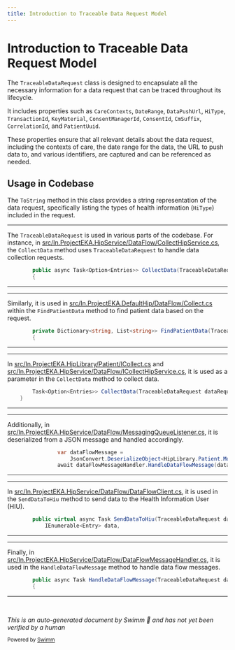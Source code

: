 ```yaml
---
title: Introduction to Traceable Data Request Model
---
```

# Introduction to Traceable Data Request Model

The <SwmToken path="src/In.ProjectEKA.HipService/DataFlow/CollectHipService.cs" pos="25:14:14" line-data="        public async Task&lt;Option&lt;Entries&gt;&gt; CollectData(TraceableDataRequest dataRequest)">`TraceableDataRequest`</SwmToken> class is designed to encapsulate all the necessary information for a data request that can be traced throughout its lifecycle.

It includes properties such as <SwmToken path="src/In.ProjectEKA.HipService/DataFlow/CollectHipService.cs" pos="51:12:12" line-data="                foreach (var grantedContext in request.CareContexts)">`CareContexts`</SwmToken>, <SwmToken path="src/In.ProjectEKA.HipService/DataFlow/CollectHipService.cs" pos="48:9:9" line-data="                var toDate = request.DateRange.To;">`DateRange`</SwmToken>, <SwmToken path="src/In.ProjectEKA.HipService/DataFlow/CollectHipService.cs" pos="89:8:8" line-data="                            $&quot;CallbackUrl:{request.DataPushUrl}, &quot; +">`DataPushUrl`</SwmToken>, <SwmToken path="src/In.ProjectEKA.HipService/DataFlow/CollectHipService.cs" pos="54:12:12" line-data="                    foreach (var hiType in request.HiType) ">`HiType`</SwmToken>, <SwmToken path="src/In.ProjectEKA.HipService/DataFlow/CollectHipService.cs" pos="84:9:9" line-data="                            $&quot; transactionId:{request.TransactionId} , &quot; +">`TransactionId`</SwmToken>, <SwmToken path="src/In.ProjectEKA.HipService/DataFlow/DataFlowClient.cs" pos="33:1:1" line-data="            KeyMaterial keyMaterial)">`KeyMaterial`</SwmToken>, `ConsentManagerId`, <SwmToken path="src/In.ProjectEKA.HipService/DataFlow/DataFlowClient.cs" pos="35:7:7" line-data="            await PostTo(dataRequest.ConsentId,">`ConsentId`</SwmToken>, <SwmToken path="src/In.ProjectEKA.HipService/DataFlow/DataFlowClient.cs" pos="39:3:3" line-data="                dataRequest.CmSuffix,">`CmSuffix`</SwmToken>, <SwmToken path="src/In.ProjectEKA.HipService/DataFlow/DataFlowClient.cs" pos="40:3:3" line-data="                dataRequest.CorrelationId).ConfigureAwait(false);">`CorrelationId`</SwmToken>, and <SwmToken path="src/In.ProjectEKA.HipService/DataFlow/CollectHipService.cs" pos="58:6:6" line-data="                            .GetPatientData(request.PatientUuid, grantedContext.CareContextReference, toDate, fromDate,">`PatientUuid`</SwmToken>.

These properties ensure that all relevant details about the data request, including the contexts of care, the date range for the data, the URL to push data to, and various identifiers, are captured and can be referenced as needed.

## Usage in Codebase

The <SwmToken path="src/In.ProjectEKA.HipService/DataFlow/CollectHipService.cs" pos="56:9:9" line-data="                        var hiTypeStr = hiType.ToString().ToLower();">`ToString`</SwmToken> method in this class provides a string representation of the data request, specifically listing the types of health information (<SwmToken path="src/In.ProjectEKA.HipService/DataFlow/CollectHipService.cs" pos="54:12:12" line-data="                    foreach (var hiType in request.HiType) ">`HiType`</SwmToken>) included in the request.

<SwmSnippet path="/src/In.ProjectEKA.HipService/DataFlow/CollectHipService.cs" line="25">

---

The <SwmToken path="src/In.ProjectEKA.HipService/DataFlow/CollectHipService.cs" pos="25:14:14" line-data="        public async Task&lt;Option&lt;Entries&gt;&gt; CollectData(TraceableDataRequest dataRequest)">`TraceableDataRequest`</SwmToken> is used in various parts of the codebase. For instance, in <SwmPath>[src/In.ProjectEKA.HipService/DataFlow/CollectHipService.cs](src/In.ProjectEKA.HipService/DataFlow/CollectHipService.cs)</SwmPath>, the <SwmToken path="src/In.ProjectEKA.HipService/DataFlow/CollectHipService.cs" pos="25:12:12" line-data="        public async Task&lt;Option&lt;Entries&gt;&gt; CollectData(TraceableDataRequest dataRequest)">`CollectData`</SwmToken> method uses <SwmToken path="src/In.ProjectEKA.HipService/DataFlow/CollectHipService.cs" pos="25:14:14" line-data="        public async Task&lt;Option&lt;Entries&gt;&gt; CollectData(TraceableDataRequest dataRequest)">`TraceableDataRequest`</SwmToken> to handle data collection requests.

```c#
        public async Task<Option<Entries>> CollectData(TraceableDataRequest dataRequest)
        {
```

---

</SwmSnippet>

<SwmSnippet path="/src/In.ProjectEKA.DefaultHip/DataFlow/Collect.cs" line="71">

---

Similarly, it is used in <SwmPath>[src/In.ProjectEKA.DefaultHip/DataFlow/Collect.cs](src/In.ProjectEKA.DefaultHip/DataFlow/Collect.cs)</SwmPath> within the <SwmToken path="src/In.ProjectEKA.DefaultHip/DataFlow/Collect.cs" pos="71:13:13" line-data="        private Dictionary&lt;string, List&lt;string&gt;&gt; FindPatientData(TraceableDataRequest request)">`FindPatientData`</SwmToken> method to find patient data based on the request.

```c#
        private Dictionary<string, List<string>> FindPatientData(TraceableDataRequest request)
        {
```

---

</SwmSnippet>

<SwmSnippet path="/src/In.ProjectEKA.HipLibrary/Patient/ICollect.cs" line="9">

---

In <SwmPath>[src/In.ProjectEKA.HipLibrary/Patient/ICollect.cs](src/In.ProjectEKA.HipLibrary/Patient/ICollect.cs)</SwmPath> and <SwmPath>[src/In.ProjectEKA.HipService/DataFlow/ICollectHipService.cs](src/In.ProjectEKA.HipService/DataFlow/ICollectHipService.cs)</SwmPath>, it is used as a parameter in the <SwmToken path="src/In.ProjectEKA.HipLibrary/Patient/ICollect.cs" pos="9:8:8" line-data="        Task&lt;Option&lt;Entries&gt;&gt; CollectData(TraceableDataRequest dataRequest);">`CollectData`</SwmToken> method to collect data.

```c#
        Task<Option<Entries>> CollectData(TraceableDataRequest dataRequest);
    }
```

---

</SwmSnippet>

<SwmSnippet path="/src/In.ProjectEKA.HipService/DataFlow/MessagingQueueListener.cs" line="53">

---

Additionally, in <SwmPath>[src/In.ProjectEKA.HipService/DataFlow/MessagingQueueListener.cs](src/In.ProjectEKA.HipService/DataFlow/MessagingQueueListener.cs)</SwmPath>, it is deserialized from a JSON message and handled accordingly.

```c#
                var dataFlowMessage =
                    JsonConvert.DeserializeObject<HipLibrary.Patient.Model.TraceableDataRequest>(message);
                await dataFlowMessageHandler.HandleDataFlowMessage(dataFlowMessage);
```

---

</SwmSnippet>

<SwmSnippet path="/src/In.ProjectEKA.HipService/DataFlow/DataFlowClient.cs" line="31">

---

In <SwmPath>[src/In.ProjectEKA.HipService/DataFlow/DataFlowClient.cs](src/In.ProjectEKA.HipService/DataFlow/DataFlowClient.cs)</SwmPath>, it is used in the <SwmToken path="src/In.ProjectEKA.HipService/DataFlow/DataFlowClient.cs" pos="31:9:9" line-data="        public virtual async Task SendDataToHiu(TraceableDataRequest dataRequest,">`SendDataToHiu`</SwmToken> method to send data to the Health Information User (HIU).

```c#
        public virtual async Task SendDataToHiu(TraceableDataRequest dataRequest,
            IEnumerable<Entry> data,
```

---

</SwmSnippet>

<SwmSnippet path="/src/In.ProjectEKA.HipService/DataFlow/DataFlowMessageHandler.cs" line="24">

---

Finally, in <SwmPath>[src/In.ProjectEKA.HipService/DataFlow/DataFlowMessageHandler.cs](src/In.ProjectEKA.HipService/DataFlow/DataFlowMessageHandler.cs)</SwmPath>, it is used in the <SwmToken path="src/In.ProjectEKA.HipService/DataFlow/DataFlowMessageHandler.cs" pos="24:7:7" line-data="        public async Task HandleDataFlowMessage(TraceableDataRequest dataRequest)">`HandleDataFlowMessage`</SwmToken> method to handle data flow messages.

```c#
        public async Task HandleDataFlowMessage(TraceableDataRequest dataRequest)
        {
```

---

</SwmSnippet>

&nbsp;

*This is an auto-generated document by Swimm 🌊 and has not yet been verified by a human*

<SwmMeta version="3.0.0" repo-id="Z2l0aHViJTNBJTNBaGlwLXNlcnZpY2UlM0ElM0FTd2ltbS1EZW1v" repo-name="hip-service"><sup>Powered by [Swimm](/)</sup></SwmMeta>
